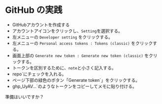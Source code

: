 # GitHub の実践
- GitHubアカウントを作成する
- アカウントアイコンをクリックし、`Setting`を選択する。
- 左メニューの `Developer setting` をクリックする。
- 左メニューの `Personal access tokens : Tokens (classic)` をクリックする。
- 画面上部の `Generate new token : Generate new token (classic)` をクリックする。
- トークンを区別するために、`note`と小さく記入する。
- repo`にチェックを入れる。
- ページ下部の緑色のボタン「Generate token`」をクリックする。
- ghp_UyAV...`のようなトークンをコピーしてメモに貼り付ける。

準備はいいですか？